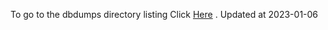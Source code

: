 To go to the dbdumps directory listing Click [Here](https://ipfs.io/ipfs/bafkreicwaaxioolww4jouamot3u5zahwle3ohh4a5ylclecr4vui45gdey) . Updated at 2023-01-06
